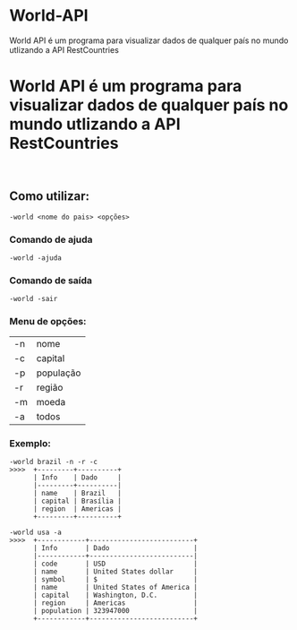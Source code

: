 # World-API
World API é um programa para visualizar dados de qualquer país no mundo utlizando a API RestCountries
<h1>World API é um programa para visualizar dados de qualquer país no mundo utlizando a API RestCountries</h1><br><h2>Como utilizar:</h2>

```
-world <nome do pais> <opções>
```

<h3>Comando de ajuda</h3>

```
-world -ajuda
```

<h3>Comando de saída</h3>

```
-world -sair
```
<h3>Menu de opções:</h3>
<table>

  <tbody>
    <tr>
      <td>-n</td>
      <td>nome</td>
    </tr>
    <tr>
      <td>-c</td>
      <td>capital</td>
    </tr>
    <tr>
      <td>-p</td>
      <td>população</td>
    </tr>
    <tr>
      <td>-r</td>
      <td>região</td>
    </tr>
    <tr>
      <td>-m</td>
      <td>moeda</td>
    </tr>
     <tr>
      <td>-a</td>
       <td>todos</td>
    </tr>
  </tbody>

</table>


<h3>Exemplo:</h3>

```
-world brazil -n -r -c
>>>>  +---------+----------+
      | Info    | Dado     |
      |---------+----------|
      | name    | Brazil   |
      | capital | Brasília |
      | region  | Americas |
      +---------+----------+
```
```
-world usa -a
>>>>  +------------+--------------------------+
      | Info       | Dado                     |
      |------------+--------------------------|
      | code       | USD                      |
      | name       | United States dollar     |
      | symbol     | $                        |
      | name       | United States of America |
      | capital    | Washington, D.C.         |
      | region     | Americas                 |
      | population | 323947000                |
      +------------+--------------------------+
```
